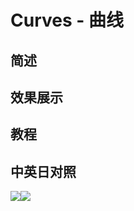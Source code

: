 # Curves - 曲线

## 简述

## 效果展示

## 教程

## 中英日对照

![](https://mir.yuelili.com/wp-content/uploads/user/AE/effects/AE-Effects-Color-Curves.png)![](https://mir.yuelili.com/wp-content/uploads/user/AE/effects/AE-Effects-Color-Curves_cn.png)
